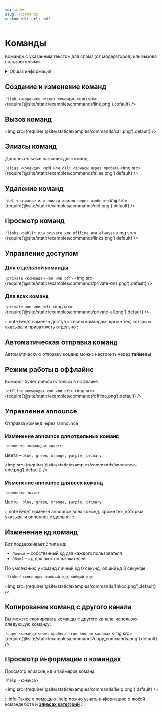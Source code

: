 ```yaml
---
id: index
slug: /commands
custom_edit_url: null
---
```


# Команды

Команды с указанным текстом для спама (от модераторов) или вызова пользователями.

<details>
  <summary>Общая информация</summary>
  <ul>
    <li><b>Название:</b> link</li>
    <li><b>Элиасы:</b> links, del, aliases, private, announce, offline</li>
    <li><b>Кулдаун:</b> общий 3 секунды</li>
  </ul>
</details>


## Создание и изменение команд
`!link <название> <текст команды>`
<img src={require('@site/static/examples/commands/link.png').default} />


## Вызов команд
<img src={require('@site/static/examples/commands/call.png').default} />

## Элиасы команд
Дополнительные названия для команд.

`!alias <команда> <add или del> <элиасы через пробел>`
<img src={require('@site/static/examples/commands/alias.png').default} />


## Удаление команд
`!del <название или элиаси команд через пробел>`
<img src={require('@site/static/examples/commands/del.png').default} />


## Просмотр команд
`!links <public или private или offline или always>`
<img src={require('@site/static/examples/commands/links.png').default} />


## Управление доступом

### Для отдельной команды
`!private <команда> <on или off>`
<img src={require('@site/static/examples/commands/private-one.png').default} />

### Для всех команд
`!private <on или off>`
<img src={require('@site/static/examples/commands/private-all.png').default} /> <p></p>

:::note
Будет изменён доступ ко всем командам, кроме тех, которым указывали приватность отдельно
:::

## Автоматическая отправка команд

Автоматическую отправку команд можно настроить через **[таймеры](.././timers.md)**

## Режим работы в оффлайне
Команда будет работать только в оффлайне

`!offline <команда> <on или off>`
<img src={require('@site/static/examples/commands/offline.png').default} />

## Управление announce
Отправка команд через /announce

### Изменение announce для отдельных команд
`!announce <команда> <цвет>`

Цвета ‒ `blue, green, orange, purple, primary`

<img src={require('@site/static/examples/commands/announce-one.png').default} />

### Изменение announce для всех команд
`!announce <цвет>`

Цвета ‒ `blue, green, orange, purple, primary`

:::note
Будет изменён announce всех команд, кроме тех, которым указывали announce отдельно
:::


## Изменение кд команд

Бот поддерживает 2 типа кд:
- `Личный` ‒ собственный кд для каждого пользователя
- `Общий` ‒ кд для всех пользователей

По умолчанию у команд личный кд 0 секунд, общий кд 3 секунды

`!linkcd <команда> <личный кд> <общий кд>`

<img src={require('@site/static/examples/commands/linkcd.png').default} />

## Копирование команд с другого канала
Вы можете скопировать команды с другого канала, используя следующую команду:

`!copy <команды через пробел> from <логин канала>`
 <img src={require('@site/static/examples/commands/copy_commands.png').default} />

## Просмотр информации о командах 
Просмотр элиасов, кд и таймеров команд

`!help <команда>`

<img src={require('@site/static/examples/commands/help.png').default} /> <p></p>

:::info
Также с помощью !help можно узнать информацию о любой команде бота и **[элиасах категорий](.././stream-info.md#добавить-элиас-категории)**
:::